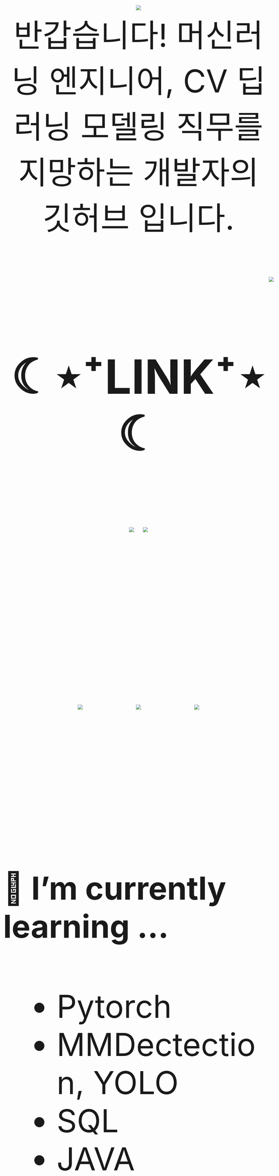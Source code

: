 

<div align="center">
<img src="https://capsule-render.vercel.app/api?type=waving&color=timeGradient&height=300&section=header&text=JAMONG%205&fontSize=90" /> <br>
<body style="font-size:100px">반갑습니다! 머신러닝 엔지니어, CV 딥러닝 모델링 직무를 지망하는 개발자의 깃허브 입니다.</body> <br><br>
</div>
<div align="right">
  <img src="https://hits.seeyoufarm.com/api/count/incr/badge.svg?url=https%3A%2F%2Fgithub.com%2Fjennifer060697&count_bg=%23708FD3&title_bg=%23515151&icon=ghostery.svg&icon_color=%23E7E7E7&title=HITS%21%21&edge_flat=false"/>
</div>

<h2 align="center">☾⋆⁺LINK⁺⋆☾</h2>
<div align="center">
  <a href="https://jamong-5.tistory.com/"><img src="https://img.shields.io/badge/DailyBlog-09B3AF?style=flat-square&logo=Tistory&logoColor=white&link=https://jamong-5.tistory.com/"/></a>
<!--   <a href="https://www.kaggle.com/jamong5"><img src="https://img.shields.io/badge/Kaggle-20BEFF?style=flat-square&logo=Kaggle&logoColor=white&link=https://www.kaggle.com/jamong5"/></a> -->
  <a href="mailto:oennifer060697@gmail.com"><img src="https://img.shields.io/badge/Email-FF4785?style=flat-square&logo=Gmail&logoColor=white&link=mailto:oennifer060697@gmail.com"/></a>
</div>

<!-- <h2 align="center">☾⋆⁺Available⁺⋆☾</h2>
<div align="center">
  <img src="https://img.shields.io/badge/Python-00B1E7?logo=Python&logoColor=white"/>
  <img src="https://img.shields.io/badge/C++-00599C?logo=C%2B%2B&logoColor=white"/>
  <img src="https://img.shields.io/badge/C-000000?logo=C&logoColor=white"/>
</div> -->

<br><br>

<div align="center">
  <img src = "https://github-readme-stats.vercel.app/api?username=jennifer060697&theme=great-gatsby&show_icons=true">
  <t>&nbsp;&nbsp;&nbsp;&nbsp;</t>
  <img src = "http://mazassumnida.wtf/api/v2/generate_badge?boj=jennifer0606">
  <t>&nbsp;&nbsp;&nbsp;&nbsp;</t>
  <img src = "https://github-readme-stats.vercel.app/api/top-langs/?username=jennifer060697&layout=compact">
</div>

<br><br>

#### 🌱 I’m currently learning ...
- Pytorch
- MMDectection, YOLO
- SQL
- JAVA

<br><br>
#### 🌱 My Latest Posts

 - [6월 24일 - [python3] [1차] 프렌즈4블록 lv.2](https://jamong-5.tistory.com/entry/python3-1%EC%B0%A8-%ED%94%84%EB%A0%8C%EC%A6%884%EB%B8%94%EB%A1%9D-lv2)
 - [6월 24일 - [python] [3차] 파일명 정렬 lv.2](https://jamong-5.tistory.com/entry/python-3%EC%B0%A8-%ED%8C%8C%EC%9D%BC%EB%AA%85-%EC%A0%95%EB%A0%AC-lv2)
 - [6월 24일 - 백준 #1713 - [S1] 후보 추천하기 : 정렬](https://jamong-5.tistory.com/entry/%EB%B0%B1%EC%A4%80-1713-S1-%ED%9B%84%EB%B3%B4-%EC%B6%94%EC%B2%9C%ED%95%98%EA%B8%B0-%EC%A0%95%EB%A0%AC)
 - [6월 23일 - [python3] 퍼즐 조각 채우기 lv.3 : 구현](https://jamong-5.tistory.com/entry/python3-%ED%8D%BC%EC%A6%90-%EC%A1%B0%EA%B0%81-%EC%B1%84%EC%9A%B0%EA%B8%B0-lv3-%EA%B5%AC%ED%98%84)
 - [6월 21일 - 백준 입문자를 위한 IDE 및 제출 팁](https://jamong-5.tistory.com/entry/%EB%B0%B1%EC%A4%80-%EC%9E%85%EB%AC%B8%EC%9E%90%EB%A5%BC-%EC%9C%84%ED%95%9C-IDE-%EB%B0%8F-%EC%A0%9C%EC%B6%9C-%ED%8C%81)
 - [6월 21일 - 백준 #2304 - [S2] 창고 다각형 : 구현](https://jamong-5.tistory.com/entry/%EB%B0%B1%EC%A4%80-2304-S2-%EC%B0%BD%EA%B3%A0-%EB%8B%A4%EA%B0%81%ED%98%95-%EA%B5%AC%ED%98%84)
